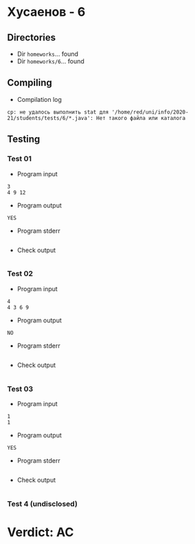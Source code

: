# Хусаенов - 6
## Directories
- Dir `homeworks`... found
- Dir `homeworks/6`... found
## Compiling
- Compilation log
```
cp: не удалось выполнить stat для '/home/red/uni/info/2020-21/students/tests/6/*.java': Нет такого файла или каталога

```
## Testing
### Test 01
- Program input
```
3
4 9 12

```
- Program output
```
YES

```
- Program stderr
```

```
- Check output
```

```
### Test 02
- Program input
```
4
4 3 6 9

```
- Program output
```
NO

```
- Program stderr
```

```
- Check output
```

```
### Test 03
- Program input
```
1
1

```
- Program output
```
YES

```
- Program stderr
```

```
- Check output
```

```
### Test 4 (undisclosed)
# Verdict: AC
